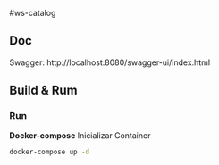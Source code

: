 #ws-catalog

## Doc
Swagger: http://localhost:8080/swagger-ui/index.html

## Build & Rum

### Run

**Docker-compose**
Inicializar Container

```bash
docker-compose up -d
```
